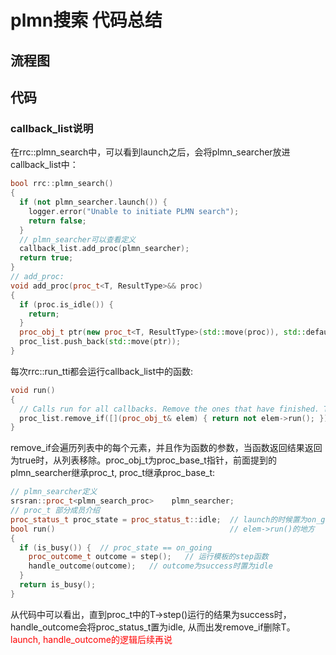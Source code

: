# plmn搜索 代码总结
## 流程图

## 代码
### callback_list说明
在rrc::plmn_search中，可以看到launch之后，会将plmn_searcher放进callback_list中：
```c++
bool rrc::plmn_search()
{
  if (not plmn_searcher.launch()) {
    logger.error("Unable to initiate PLMN search");
    return false;
  }
  // plmn_searcher可以查看定义
  callback_list.add_proc(plmn_searcher);
  return true;
}
// add_proc:
void add_proc(proc_t<T, ResultType>&& proc)
{
  if (proc.is_idle()) {
    return;
  }
  proc_obj_t ptr(new proc_t<T, ResultType>(std::move(proc)), std::default_delete<proc_base_t>());
  proc_list.push_back(std::move(ptr));
}
```
每次rrc::run_tti都会运行callback_list中的函数:
```c++
void run()
{
  // Calls run for all callbacks. Remove the ones that have finished. The proc dtor is called.
  proc_list.remove_if([](proc_obj_t& elem) { return not elem->run(); });
}
```
remove_if会遍历列表中的每个元素，并且作为函数的参数，当函数返回结果返回为true时，从列表移除。proc_obj_t为proc_base_t指针，前面提到的plmn_searcher继承proc_t,
proc_t继承proc_base_t:
```c++
// plmn_searcher定义
srsran::proc_t<plmn_search_proc>    plmn_searcher;
// proc_t 部分成员介绍
proc_status_t proc_state = proc_status_t::idle;  // launch的时候置为on_going
bool run()                                       // elem->run()的地方
{
  if (is_busy()) {  // proc_state == on_going
    proc_outcome_t outcome = step();   // 运行模板的step函数
    handle_outcome(outcome);   // outcome为success时置为idle
  }
  return is_busy();
}
```
从代码中可以看出，直到proc_t<T>中的T->step()运行的结果为success时，handle_outcome会将proc_status_t置为idle, 从而出发remove_if删除T。
<font color="red">launch, handle_outcome的逻辑后续再说</font>

